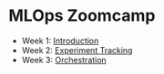 # MLOps Zoomcamp

- Week 1: [Introduction](https://github.com/cecilegltslmcs/mlops-zoomcamp/tree/main/Week1)
- Week 2: [Experiment Tracking](https://github.com/cecilegltslmcs/mlops-zoomcamp/tree/main/Week2)
- Week 3: [Orchestration](https://github.com/cecilegltslmcs/mlops-zoomcamp/tree/main/Week3)
